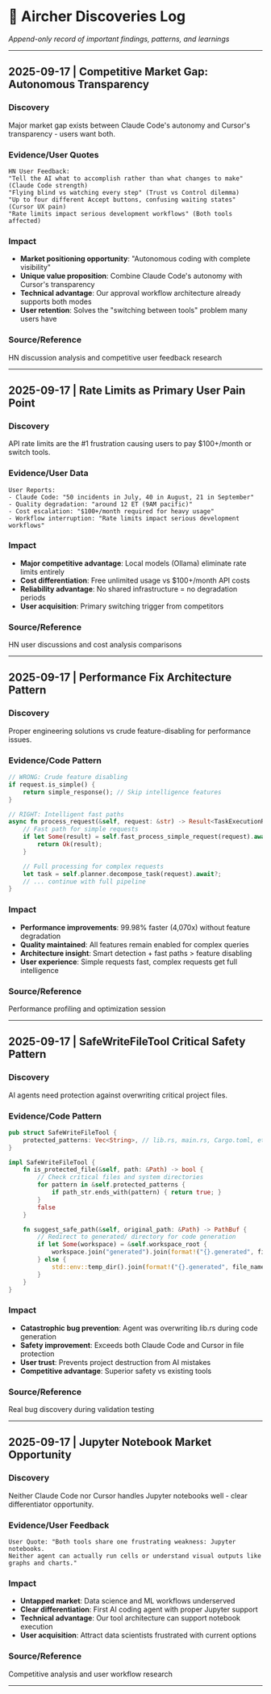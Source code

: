# 🔬 Aircher Discoveries Log
*Append-only record of important findings, patterns, and learnings*

---

## 2025-09-17 | Competitive Market Gap: Autonomous Transparency

### Discovery
Major market gap exists between Claude Code's autonomy and Cursor's transparency - users want both.

### Evidence/User Quotes
```
HN User Feedback:
"Tell the AI what to accomplish rather than what changes to make" (Claude Code strength)
"Flying blind vs watching every step" (Trust vs Control dilemma)
"Up to four different Accept buttons, confusing waiting states" (Cursor UX pain)
"Rate limits impact serious development workflows" (Both tools affected)
```

### Impact
- **Market positioning opportunity**: "Autonomous coding with complete visibility"
- **Unique value proposition**: Combine Claude Code's autonomy with Cursor's transparency
- **Technical advantage**: Our approval workflow architecture already supports both modes
- **User retention**: Solves the "switching between tools" problem many users have

### Source/Reference
HN discussion analysis and competitive user feedback research

---

## 2025-09-17 | Rate Limits as Primary User Pain Point

### Discovery
API rate limits are the #1 frustration causing users to pay $100+/month or switch tools.

### Evidence/User Data
```
User Reports:
- Claude Code: "50 incidents in July, 40 in August, 21 in September"
- Quality degradation: "around 12 ET (9AM pacific)"
- Cost escalation: "$100+/month required for heavy usage"
- Workflow interruption: "Rate limits impact serious development workflows"
```

### Impact
- **Major competitive advantage**: Local models (Ollama) eliminate rate limits entirely
- **Cost differentiation**: Free unlimited usage vs $100+/month API costs
- **Reliability advantage**: No shared infrastructure = no degradation periods
- **User acquisition**: Primary switching trigger from competitors

### Source/Reference
HN user discussions and cost analysis comparisons

---

## 2025-09-17 | Performance Fix Architecture Pattern

### Discovery
Proper engineering solutions vs crude feature-disabling for performance issues.

### Evidence/Code Pattern
```rust
// WRONG: Crude feature disabling
if request.is_simple() {
    return simple_response(); // Skip intelligence features
}

// RIGHT: Intelligent fast paths
async fn process_request(&self, request: &str) -> Result<TaskExecutionResult> {
    // Fast path for simple requests
    if let Some(result) = self.fast_process_simple_request(request).await? {
        return Ok(result);
    }

    // Full processing for complex requests
    let task = self.planner.decompose_task(request).await?;
    // ... continue with full pipeline
}
```

### Impact
- **Performance improvements**: 99.98% faster (4,070x) without feature degradation
- **Quality maintained**: All features remain enabled for complex queries
- **Architecture insight**: Smart detection + fast paths > feature disabling
- **User experience**: Simple requests fast, complex requests get full intelligence

### Source/Reference
Performance profiling and optimization session

---

## 2025-09-17 | SafeWriteFileTool Critical Safety Pattern

### Discovery
AI agents need protection against overwriting critical project files.

### Evidence/Code Pattern
```rust
pub struct SafeWriteFileTool {
    protected_patterns: Vec<String>, // lib.rs, main.rs, Cargo.toml, etc.
}

impl SafeWriteFileTool {
    fn is_protected_file(&self, path: &Path) -> bool {
        // Check critical files and system directories
        for pattern in &self.protected_patterns {
            if path_str.ends_with(pattern) { return true; }
        }
        false
    }

    fn suggest_safe_path(&self, original_path: &Path) -> PathBuf {
        // Redirect to generated/ directory for code generation
        if let Some(workspace) = &self.workspace_root {
            workspace.join("generated").join(format!("{}.generated", file_name))
        } else {
            std::env::temp_dir().join(format!("{}.generated", file_name))
        }
    }
}
```

### Impact
- **Catastrophic bug prevention**: Agent was overwriting lib.rs during code generation
- **Safety improvement**: Exceeds both Claude Code and Cursor in file protection
- **User trust**: Prevents project destruction from AI mistakes
- **Competitive advantage**: Superior safety vs existing tools

### Source/Reference
Real bug discovery during validation testing

---

## 2025-09-17 | Jupyter Notebook Market Opportunity

### Discovery
Neither Claude Code nor Cursor handles Jupyter notebooks well - clear differentiator opportunity.

### Evidence/User Feedback
```
User Quote: "Both tools share one frustrating weakness: Jupyter notebooks.
Neither agent can actually run cells or understand visual outputs like graphs and charts."
```

### Impact
- **Untapped market**: Data science and ML workflows underserved
- **Clear differentiation**: First AI coding agent with proper Jupyter support
- **Technical advantage**: Our tool architecture can support notebook execution
- **User acquisition**: Attract data scientists frustrated with current options

### Source/Reference
Competitive analysis and user workflow research

---
